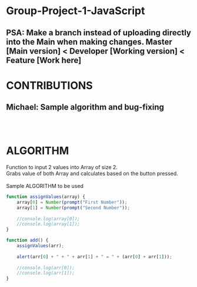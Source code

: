 # Group-Project-1-JavaScript
PSA: Make a branch instead of uploading directly into the Main when making changes.
Master [Main version] < Developer [Working version] < Feature [Work here]
-----
# CONTRIBUTIONS
Michael: Sample algorithm and bug-fixing<br/>
<br/>
<br/>
-----
# ALGORITHM
Function to input 2 values into Array of size 2.<br/>
Grabs value of both Array and calculates based on the button pressed.<br/>
<br/>
Sample ALGORITHM to be used
```js
function assignValues(array) {
	array[0] = Number(prompt("First Number"));
	array[1] = Number(prompt("Second Number"));
	
	//console.log(array[0]);
	//console.log(array[1]);
}

function add() {
	assignValues(arr);
	
	alert(arr[0] + " + " + arr[1] + " = " + (arr[0] + arr[1]));
	
	//console.log(arr[0]);
	//console.log(arr[1]);
}
```
